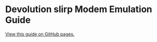 # Devolution slirp Modem Emulation Guide

[View this guide on GitHub pages.](https://shiftadeband.github.io/Devolution-Slirp-Modem-Emulation-Guide/README.html)
